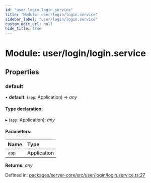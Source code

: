 ```yaml
---
id: "user_login_login_service"
title: "Module: user/login/login.service"
sidebar_label: "user/login/login.service"
custom_edit_url: null
hide_title: true
---
```


# Module: user/login/login.service

## Properties

### default

• **default**: (`app`: Application) => *any*

#### Type declaration:

▸ (`app`: Application): *any*

#### Parameters:

Name | Type |
:------ | :------ |
`app` | Application |

**Returns:** *any*

Defined in: [packages/server-core/src/user/login/login.service.ts:27](https://github.com/xr3ngine/xr3ngine/blob/77d12cea0/packages/server-core/src/user/login/login.service.ts#L27)
